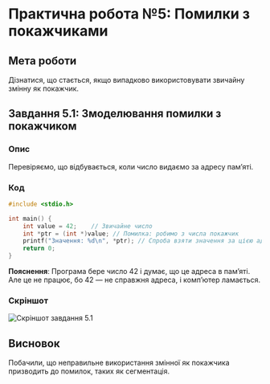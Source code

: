 # Практична робота №5: Помилки з покажчиками

## Мета роботи
Дізнатися, що стається, якщо випадково використовувати звичайну змінну як покажчик.

## Завдання 5.1: Змоделювання помилки з покажчиком

### Опис
Перевіряємо, що відбувається, коли число видаємо за адресу пам’яті.

### Код
```c
#include <stdio.h>

int main() {
    int value = 42;    // Звичайне число
    int *ptr = (int *)value; // Помилка: робимо з числа покажчик
    printf("Значення: %d\n", *ptr); // Спроба взяти значення за цією адресою
    return 0;
}
```
**Пояснення**: Програма бере число 42 і думає, що це адреса в пам’яті. Але це не працює, бо 42 — не справжня адреса, і комп’ютер ламається.

### Скріншот
![Скріншот завдання 5.1](task5_1_screenshot.png)

## Висновок
Побачили, що неправильне використання змінної як покажчика призводить до помилок, таких як сегментація.
